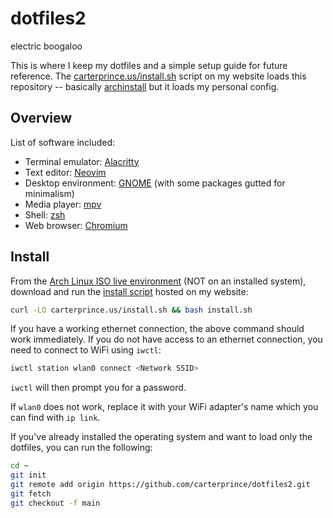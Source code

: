 # dotfiles2

electric boogaloo

This is where I keep my dotfiles and a simple setup guide for future reference. The [carterprince.us/install.sh](https://carterprince.us/install.sh) script on my website loads this repository -- basically [archinstall](https://archinstall.archlinux.page/) but it loads my personal config.

## Overview

List of software included:

- Terminal emulator: [Alacritty](https://github.com/alacritty/alacritty)
- Text editor: [Neovim](https://neovim.io/)
- Desktop environment: [GNOME](https://www.gnome.org/) (with some packages gutted for minimalism)
- Media player: [mpv](https://mpv.io)
- Shell: [zsh](https://www.zsh.org/)
- Web browser: [Chromium](https://www.chromium.org/Home/)

## Install

From the [Arch Linux ISO live environment](https://wiki.archlinux.org/title/installation_guide#Prepare_an_installation_medium) (NOT on an installed system), download and run the [install script](https://carterprince.us/install.sh) hosted on my website:

```zsh
curl -LO carterprince.us/install.sh && bash install.sh
```

If you have a working ethernet connection, the above command should work immediately. If you do not have access to an ethernet connection, you need to connect to WiFi using `iwctl`:

```zsh
iwctl station wlan0 connect <Network SSID>
```

`iwctl` will then prompt you for a password.

If `wlan0` does not work, replace it with your WiFi adapter's name which you can find with `ip link`.

If you've already installed the operating system and want to load only the dotfiles, you can run the following:

```zsh
cd ~
git init
git remote add origin https://github.com/carterprince/dotfiles2.git
git fetch
git checkout -f main
```
